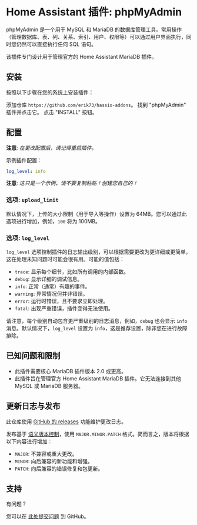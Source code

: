 # Home Assistant 插件: phpMyAdmin

phpMyAdmin 是一个用于 MySQL 和 MariaDB 的数据库管理工具。常用操作（管理数据库、表、列、关系、索引、用户、权限等）可以通过用户界面执行，同时您仍然可以直接执行任何 SQL 语句。

该插件专门设计用于管理官方的 Home Assistant MariaDB 插件。

## 安装

按照以下步骤在您的系统上安装插件：

添加仓库 `https://github.com/erik73/hassio-addons`。
找到 "phpMyAdmin" 插件并点击它。
点击 "INSTALL" 按钮。

## 配置

**注意**: _在更改配置后，请记得重启插件。_

示例插件配置：

```yaml
log_level: info
```

**注意**: _这只是一个示例，请不要复制粘贴！创建您自己的！_

### 选项: `upload_limit`

默认情况下，上传的大小限制（用于导入等操作）设置为 64MB。您可以通过此选项进行增加，例如，`100` 将为 100MB。

### 选项: `log_level`

`log_level` 选项控制插件的日志输出级别，可以根据需要更改为更详细或更简单，这在处理未知问题时可能会很有用。可能的值包括：

- `trace`: 显示每个细节，比如所有调用的内部函数。
- `debug`: 显示详细的调试信息。
- `info`: 正常（通常）有趣的事件。
- `warning`: 异常情况但并非错误。
- `error`: 运行时错误，且不要求立即处理。
- `fatal`: 出现严重错误，插件变得无法使用。

请注意，每个级别自动包含更严重级别的日志消息，例如，`debug` 也会显示 `info` 消息。默认情况下，`log_level` 设置为 `info`，这是推荐设置，除非您在进行故障排除。

## 已知问题和限制

- 此插件需要核心 MariaDB 插件版本 2.0 或更高。
- 此插件旨在管理官方 Home Assistant MariaDB 插件。它无法连接到其他 MySQL 或 MariaDB 服务器。

## 更新日志与发布

此仓库使用 [GitHub 的 releases][releases] 功能维护更改日志。

发布基于 [语义版本控制][semver]，使用 `MAJOR.MINOR.PATCH` 格式。简而言之，版本将根据以下内容进行增加：

- `MAJOR`: 不兼容或重大更改。
- `MINOR`: 向后兼容的新功能和增强。
- `PATCH`: 向后兼容的错误修复和包更新。

## 支持

有问题？

您可以在 [此处提交问题][issue] 到 GitHub。

[addon-badge]: https://my.home-assistant.io/badges/supervisor_addon.svg
[addon]: https://my.home-assistant.io/redirect/supervisor_addon/?addon=a0d7b954_phpmyadmin&repository_url=https%3A%2F%2Fgithub.com%2Ferik73%2Frepository
[contributors]: https://github.com/erik73/addon-phpmyadmin/graphs/contributors
[discord-ha]: https://discord.gg/c5DvZ4e
[discord]: https://discord.me/hassioaddons
[forum]: https://community.home-assistant.io/t/home-assistant-community-add-on-phpmyadmin/171729?u=frenck
[frenck]: https://github.com/frenck
[issue]: https://github.com/erik73/addon-phpmyadmin/issues
[reddit]: https://reddit.com/r/homeassistant
[releases]: https://github.com/erik73/addon-phpmyadmin/releases
[semver]: https://semver.org/spec/v2.0.0.html